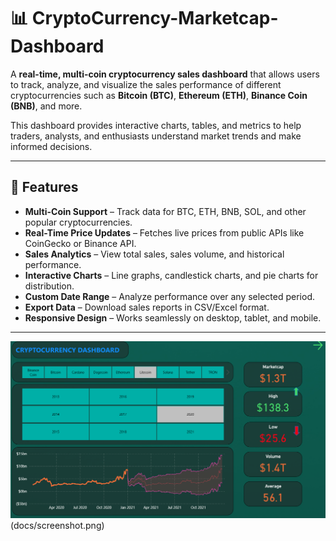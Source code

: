 # 📊 CryptoCurrency-Marketcap-Dashboard

A **real-time, multi-coin cryptocurrency sales dashboard** that allows users to track, analyze, and visualize the sales performance of different cryptocurrencies such as **Bitcoin (BTC)**, **Ethereum (ETH)**, **Binance Coin (BNB)**, and more.

This dashboard provides interactive charts, tables, and metrics to help traders, analysts, and enthusiasts understand market trends and make informed decisions.

---

## 🚀 Features

- **Multi-Coin Support** – Track data for BTC, ETH, BNB, SOL, and other popular cryptocurrencies.
- **Real-Time Price Updates** – Fetches live prices from public APIs like CoinGecko or Binance API.
- **Sales Analytics** – View total sales, sales volume, and historical performance.
- **Interactive Charts** – Line graphs, candlestick charts, and pie charts for distribution.
- **Custom Date Range** – Analyze performance over any selected period.
- **Export Data** – Download sales reports in CSV/Excel format.
- **Responsive Design** – Works seamlessly on desktop, tablet, and mobile.

---

![Crypto Sales Dashboard](https://github.com/KeshavBandil-20/CryptoCurrency-Marketcap-Dashboard/blob/ca44ccc6ce6d2f1a4213209fae980fed4a835292/Screenshot%202025-08-05%20010414.png)
(docs/screenshot.png)


